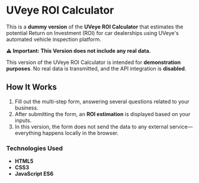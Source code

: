 # UVeye ROI Calculator

This is a **dummy version** of the **UVeye ROI Calculator** that estimates the potential Return on Investment (ROI) for car dealerships using UVeye's automated vehicle inspection platform. 

**⚠️ Important: This Version does not include any real data.**

This version of the UVeye ROI Calculator is intended for **demonstration purposes**. No real data is transmitted, and the API integration is **disabled**.

## How It Works

1. Fill out the multi-step form, answering several questions related to your business.
2. After submitting the form, an **ROI estimation** is displayed based on your inputs.
3. In this version, the form does not send the data to any external service—everything happens locally in the browser.


### Technologies Used

- **HTML5**
- **CSS3**
- **JavaScript ES6** 
  


